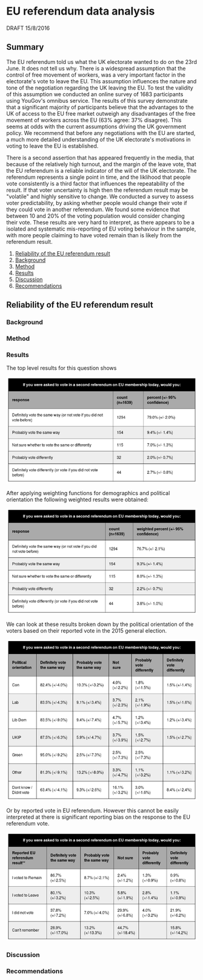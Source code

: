 # EU referendum data analysis

DRAFT
15/8/2016

## Summary

The EU referendum told us what the UK electorate wanted to do on the 23rd June. It does not tell us why. There is a widespread assumption that the control of free movement of workers, was a very important factor in the electorate's vote to leave the EU. This assumption influences the nature and tone of the negotiation regarding the UK leaving the EU. To test the validity of this assumption we conducted an online survey of 1683 participants using YouGov's omnibus service. The results of this survey demonstrate that a significant majority of participants believe that the advantages to the UK of access to the EU free market outweigh any disadvantages of the free movement of workers across the EU (63% agree: 37% disagree). This seems at odds with the current assumptions driving the UK government policy. We recommend that before any negotiations with the EU are started, a much more detailed understanding of the UK electorate's motivations in voting to leave the EU is established. 

There is a second assertion that has appeared frequently in the media, that because of the relatively high turnout, and the margin of the leave vote, that the EU referendum is a reliable indicator of the will of the UK electorate. The referendum represents a single point in time, and the liklihood that people vote consistently is a third factor that influences the repeatability of the result. If that voter uncertainty is high then the referendum result may be "volatile" and highly sensitive to change. We conducted a survey to assess voter predictability, by asking whether people would change their vote if they could vote in another referendum. We found some evidence that between 10 and 20% of the voting population would consider changing their vote. These results are very hard to interpret, as there appears to be a isolated and systematic mis-reporting of EU voting behaviour in the sample, with more people claiming to have voted remain than is likely from the referendum result.  

1. [Reliability of the EU referendum result](#reliability-of-the-eu-referendum-result)
  1. [Background](#background)
  1. [Method](#method)
  1. [Results](#results)
  1. [Discussion](#discussion)
  1. [Recommendations](#recommendations)

  ## Reliability of the EU referendum result

### Background

### Method

### Results

The top level results for this question shows

![voter volatility][question2]

After applying weighting functions for demographics and political orientation the following weighted results were obtained:

![voter volatility - adjusted][question2weighted]

We can look at these results broken down by the political orientation of the voters based on their reported vote in the 2015 general election. 

![voter volatility - political party breakdown][question2byPolitics]

Or by reported vote in EU referendum. However this cannot be easily interpreted at there is significant reporting bias on the response to the EU referendum vote.

![voter volatility - eu referendum breakdown][question2byReferendumVote]

[question2]: ./images/question2.png
[question2weighted]: ./images/question2weighted.png
[question2byPolitics]: ./images/question2byPolitics.png
[question2byReferendumVote]: ./images/question2byReferendumVote.png

### Discussion

### Recommendations
  